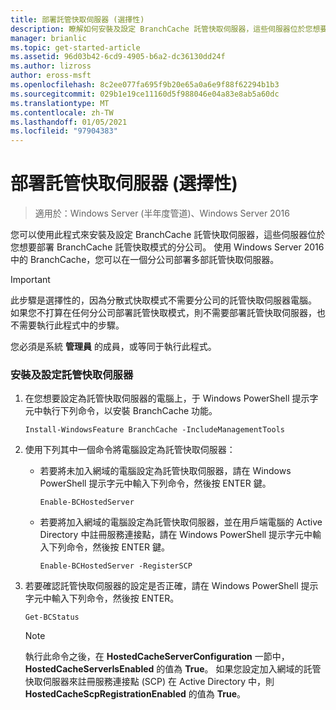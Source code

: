 ```yaml
---
title: 部署託管快取伺服器 (選擇性)
description: 瞭解如何安裝及設定 BranchCache 託管快取伺服器，這些伺服器位於您想要部署 BranchCache 託管快取模式的分公司。
manager: brianlic
ms.topic: get-started-article
ms.assetid: 96d03b42-6cd9-4905-b6a2-dc36130dd24f
ms.author: lizross
author: eross-msft
ms.openlocfilehash: 8c2ee077fa695f9b20e65a0a6e9f88f62294b1b3
ms.sourcegitcommit: 029b1e19ce11160d5f988046e04a83e8ab5a60dc
ms.translationtype: MT
ms.contentlocale: zh-TW
ms.lasthandoff: 01/05/2021
ms.locfileid: "97904383"
---
```

# <a name="deploy-hosted-cache-servers-optional"></a>部署託管快取伺服器 (選擇性)

>適用於：Windows Server (半年度管道)、Windows Server 2016

您可以使用此程式來安裝及設定 BranchCache 託管快取伺服器，這些伺服器位於您想要部署 BranchCache 託管快取模式的分公司。 使用 Windows Server 2016 中的 BranchCache，您可以在一個分公司部署多部託管快取伺服器。

> [!IMPORTANT]
> 此步驟是選擇性的，因為分散式快取模式不需要分公司的託管快取伺服器電腦。 如果您不打算在任何分公司部署託管快取模式，則不需要部署託管快取伺服器，也不需要執行此程式中的步驟。

您必須是系統 **管理員** 的成員，或等同于執行此程式。

### <a name="to-install-and-configure-a-hosted-cache-server"></a>安裝及設定託管快取伺服器

1.  在您想要設定為託管快取伺服器的電腦上，于 Windows PowerShell 提示字元中執行下列命令，以安裝 BranchCache 功能。

    `Install-WindowsFeature BranchCache -IncludeManagementTools`

2.  使用下列其中一個命令將電腦設定為託管快取伺服器：

    -   若要將未加入網域的電腦設定為託管快取伺服器，請在 Windows PowerShell 提示字元中輸入下列命令，然後按 ENTER 鍵。

        `Enable-BCHostedServer`

    -   若要將加入網域的電腦設定為託管快取伺服器，並在用戶端電腦的 Active Directory 中註冊服務連接點，請在 Windows PowerShell 提示字元中輸入下列命令，然後按 ENTER 鍵。

        `Enable-BCHostedServer -RegisterSCP`

3.  若要確認託管快取伺服器的設定是否正確，請在 Windows PowerShell 提示字元中輸入下列命令，然後按 ENTER。

    `Get-BCStatus`

    > [!NOTE]
    > 執行此命令之後，在 **HostedCacheServerConfiguration** 一節中， **HostedCacheServerIsEnabled** 的值為 **True**。 如果您設定加入網域的託管快取伺服器來註冊服務連接點 (SCP) 在 Active Directory 中，則 **HostedCacheScpRegistrationEnabled** 的值為 **True**。



